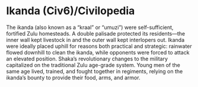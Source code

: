 # Ikanda (Civ6)/Civilopedia

The ikanda (also known as a “kraal” or “umuzi”) were self-sufficient, fortified Zulu homesteads. A double palisade protected its residents—the inner wall kept livestock in and the outer wall kept interlopers out. Ikanda were ideally placed uphill for reasons both practical and strategic: rainwater flowed downhill to clean the ikanda, while opponents were forced to attack an elevated position.
Shaka’s revolutionary changes to the military capitalized on the traditional Zulu age-grade system. Young men of the same age lived, trained, and fought together in regiments, relying on the ikanda’s bounty to provide their food, arms, and armor.